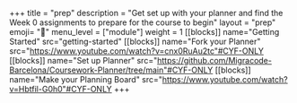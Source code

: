+++
title = "prep"
description = "Get set up with your planner and find the Week 0 assignments to prepare for the course to begin"
layout = "prep"
emoji= "📝"
menu_level = ["module"]
weight = 1
[[blocks]]
name="Getting Started"
src="getting-started"
[[blocks]]
name="Fork your Planner"
src="https://www.youtube.com/watch?v=cnx0RuAu2tc"#CYF-ONLY
[[blocks]]
name="Set up Planner"
src="https://github.com/Migracode-Barcelona/Coursework-Planner/tree/main"#CYF-ONLY
[[blocks]]
name="Make your Planning Board"
src="https://www.youtube.com/watch?v=Hbtfil-G0h0"#CYF-ONLY
+++

